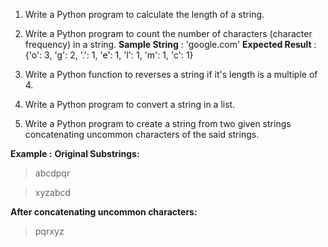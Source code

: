 1. Write a Python program to calculate the length of a string.

2. Write a Python program to count the number of characters (character frequency) in a string.
**Sample String** : 'google.com'
**Expected Result** : {'o': 3, 'g': 2, '.': 1, 'e': 1, 'l': 1, 'm': 1, 'c': 1}

3. Write a Python function to reverses a string if it's length is a multiple of 4.

4. Write a Python program to convert a string in a list.

5. Write a Python program to create a string from two given strings concatenating uncommon characters of the said strings.

**Example :**
**Original Substrings:**
>abcdpqr

>xyzabcd

**After concatenating uncommon characters:**
>pqrxyz

